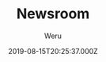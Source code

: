 ---
title: Newsroom
github: https://github.com/onweru/newsroom
demo: https://rooms.netlify.com
author: Weru
ssg:
  - Hugo
cms:
  - Markdown
date: 2019-08-15T20:25:37.000Z
description: A simple, minimalistic Hugo theme. View Demo here
draft: true
publish_date: '2019-08-15T20:25:37Z'
update_date: '2022-01-14T00:00:31Z'
github_star: 200
github_fork: 88
---